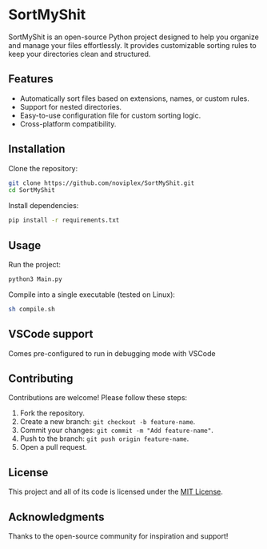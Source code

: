 # SortMyShit

SortMyShit is an open-source Python project designed to help you organize and manage your files effortlessly. It provides customizable sorting rules to keep your directories clean and structured.

## Features

- Automatically sort files based on extensions, names, or custom rules.
- Support for nested directories.
- Easy-to-use configuration file for custom sorting logic.
- Cross-platform compatibility.

## Installation

Clone the repository:

```bash
git clone https://github.com/noviplex/SortMyShit.git
cd SortMyShit
```

Install dependencies:

```bash
pip install -r requirements.txt
```

## Usage

Run the project:

```bash
python3 Main.py
```

Compile into a single executable (tested on Linux):

```bash
sh compile.sh
```

## VSCode support

Comes pre-configured to run in debugging mode with VSCode 

## Contributing

Contributions are welcome! Please follow these steps:

1. Fork the repository.
2. Create a new branch: `git checkout -b feature-name`.
3. Commit your changes: `git commit -m "Add feature-name"`.
4. Push to the branch: `git push origin feature-name`.
5. Open a pull request.

## License

This project and all of its code is licensed under the [MIT License](https://mit-license.org/).

## Acknowledgments

Thanks to the open-source community for inspiration and support!